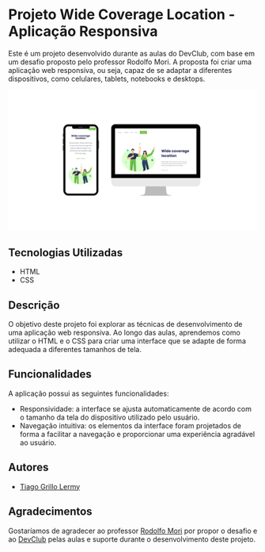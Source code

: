 # Projeto Wide Coverage Location - Aplicação Responsiva

Este é um projeto desenvolvido durante as aulas do DevClub, com base em um desafio proposto pelo professor Rodolfo Mori. A proposta foi criar uma aplicação web responsiva, ou seja, capaz de se adaptar a diferentes dispositivos, como celulares, tablets, notebooks e desktops.
<div align=center">
<img src="./assets/wide-covarage-location.png">
</div>

## Tecnologias Utilizadas

- HTML
- CSS

## Descrição

O objetivo deste projeto foi explorar as técnicas de desenvolvimento de uma aplicação web responsiva. Ao longo das aulas, aprendemos como utilizar o HTML e o CSS para criar uma interface que se adapte de forma adequada a diferentes tamanhos de tela.

## Funcionalidades

A aplicação possui as seguintes funcionalidades:

- Responsividade: a interface se ajusta automaticamente de acordo com o tamanho da tela do dispositivo utilizado pelo usuário.
- Navegação intuitiva: os elementos da interface foram projetados de forma a facilitar a navegação e proporcionar uma experiência agradável ao usuário.

## Autores

- [Tiago Grillo Lermy](https://github.com/TiagoGrilloLermy)

## Agradecimentos

Gostaríamos de agradecer ao professor [Rodolfo Mori](https://github.com/rodolfomori) por propor o desafio e ao <a href="https://rodolfomori.com.br/devclub/">DevClub<a> pelas aulas e suporte durante o desenvolvimento deste projeto.
